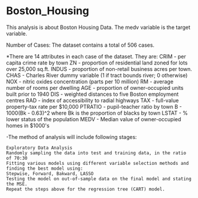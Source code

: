 # Boston_Housing

This analysis is about Boston Housing Data. The medv variable is the target variable.

Number of Cases: The dataset contains a total of 506 cases.

*There are 14 attributes in each case of the dataset. They are:
	CRIM - per capita crime rate by town
	ZN - proportion of residential land zoned for lots over 25,000 sq.ft.
	INDUS - proportion of non-retail business acres per town.
	CHAS - Charles River dummy variable (1 if tract bounds river; 0 otherwise)
	NOX - nitric oxides concentration (parts per 10 million)
	RM - average number of rooms per dwelling
	AGE - proportion of owner-occupied units built prior to 1940
	DIS - weighted distances to five Boston employment centres
	RAD - index of accessibility to radial highways
	TAX - full-value property-tax rate per $10,000
	PTRATIO - pupil-teacher ratio by town
	B - 1000(Bk - 0.63)^2 where Bk is the proportion of blacks by town
	LSTAT - % lower status of the population
	MEDV - Median value of owner-occupied homes in $1000's

-The method of analysis will include following stages:

	Exploratory Data Analysis 
	Randomly sampling the data into test and training data, in the ratio of 70:30
	Fitting various models using different variable selection methods and finding the best model using: 
	Stepwise, Forward, Bakward, LASSO
	Testing the model on out-of-sample data on the final model and stating the MSE.
	Repeat the steps above for the regression tree (CART) model.

